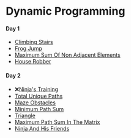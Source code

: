 # Dynamic Programming

#### Day 1
- [Climbing Stairs]()
- [Frog Jump](https://www.codingninjas.com/codestudio/problems/maximum-sum-of-non-adjacent-elements_843261)
- [Maximum Sum Of Non Adjacent Elements](https://www.codingninjas.com/codestudio/problems/maximum-sum-of-non-adjacent-elements_843261`)
- [House Robber](https://www.codingninjas.com/codestudio/problems/house-robber_839733)
#### Day 2
- ❌[Ninja's Training](https://www.codingninjas.com/codestudio/problems/ninja-s-training_3621003)
- [Total Unique Paths](https://www.codingninjas.com/codestudio/problems/total-unique-paths_1081470)
- [Maze Obstacles](https://www.codingninjas.com/codestudio/problems/maze-obstacles_977241)
- [Minimum Path Sum](https://www.codingninjas.com/codestudio/problems/minimum-path-sum_985349)
- [Triangle](https://www.codingninjas.com/codestudio/problems/triangle_1229398)
- [Maximum Path Sum In The Matrix](https://www.codingninjas.com/codestudio/problems/maximum-path-sum-in-the-matrix_797998)
- [Ninja And His Friends](https://www.codingninjas.com/codestudio/problems/ninja-and-his-friends_3125885)